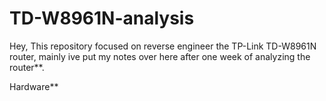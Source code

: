 # TD-W8961N-analysis

Hey,
This repository focused on reverse engineer the TP-Link TD-W8961N router,
mainly ive put my notes over here after one week of analyzing the router**.

Hardware**



